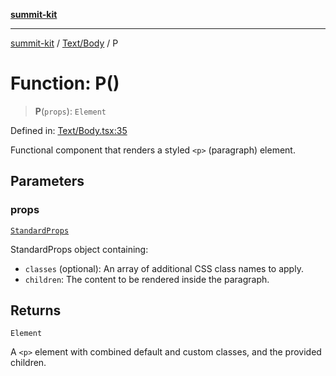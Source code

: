 [**summit-kit**](../../../README.md)

***

[summit-kit](../../../modules.md) / [Text/Body](../README.md) / P

# Function: P()

> **P**(`props`): `Element`

Defined in: [Text/Body.tsx:35](https://github.com/andrewgremlich/summit-kit/blob/374135e86453db85d211b68449c3d255b57be43d/src/react/Text/Body.tsx#L35)

Functional component that renders a styled `<p>` (paragraph) element.

## Parameters

### props

[`StandardProps`](../../../Types/general/type-aliases/StandardProps.md)

StandardProps object containing:
  - `classes` (optional): An array of additional CSS class names to apply.
  - `children`: The content to be rendered inside the paragraph.

## Returns

`Element`

A `<p>` element with combined default and custom classes, and the provided children.
